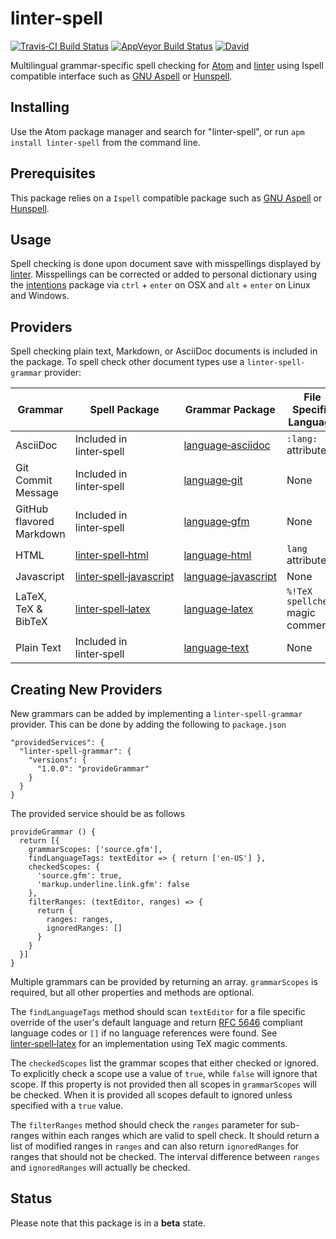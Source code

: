 # linter-spell

[![Travis&#x2011;CI Build Status](http://img.shields.io/travis/yitzchak/linter-spell/master.svg?label=Linux/OSX%20build)](http://travis-ci.org/yitzchak/linter-spell) [![AppVeyor Build Status](http://img.shields.io/appveyor/ci/yitzchak/linter-spell/master.svg?label=Windows%20build)](http://ci.appveyor.com/project/yitzchak/linter-spell) [![David](http://img.shields.io/david/yitzchak/linter-spell.svg)](http://david-dm.org/yitzchak/linter-spell)

Multilingual grammar-specific spell checking for [Atom](http://atom.io) and
[linter](http://atom.io/packages/linter) using Ispell compatible interface such
as [GNU Aspell](http://aspell.net/) or [Hunspell](http://hunspell.github.io/).

## Installing

Use the Atom package manager and search for "linter-spell", or run
`apm install linter-spell` from the command line.

## Prerequisites

This package relies on a `Ispell` compatible package such as
[GNU Aspell](http://aspell.net/) or [Hunspell](http://hunspell.github.io/).

## Usage

Spell checking is done upon document save with misspellings displayed by
[linter](http://atom.io/packages/linter). Misspellings can be
corrected or added to personal dictionary using the
[intentions](http://atom.io/packages/intentions) package via
`ctrl` + `enter` on OSX and `alt` + `enter` on Linux and Windows.

## Providers

Spell checking plain text, Markdown, or AsciiDoc documents is included in the
package. To spell check other document types use a `linter-spell-grammar`
provider:

| Grammar                  | Spell Package                                                                            | Grammar Package                                                           | File Specific Language              |
|--------------------------|------------------------------------------------------------------------------------------|---------------------------------------------------------------------------|-------------------------------------|
| AsciiDoc                 | Included in linter&#x2011;spell                                                          | [language&#x2011;asciidoc](http://atom.io/packages/language-asciidoc)     | `:lang:` attribute                  |
| Git Commit Message       | Included in linter&#x2011;spell                                                          | [language&#x2011;git](http://atom.io/packages/language-git)               | None                                |
| GitHub flavored Markdown | Included in linter&#x2011;spell                                                          | [language&#x2011;gfm](http://atom.io/packages/language-gfm)               | None                                |
| HTML                     | [linter&#x2011;spell&#x2011;html](http://atom.io/packages/linter-spell-html)             | [language&#x2011;html](http://atom.io/packages/language-html)             | `lang` attribute                    |
| Javascript               | [linter&#x2011;spell&#x2011;javascript](http://atom.io/packages/linter-spell-javascript) | [language&#x2011;javascript](http://atom.io/packages/language-javascript) | None                                |
| LaTeX, TeX & BibTeX      | [linter&#x2011;spell&#x2011;latex](http://atom.io/packages/linter-spell-latex)           | [language&#x2011;latex](http://atom.io/packages/language-latex)           | `%!TeX spellcheck` magic comment    |
| Plain Text               | Included in linter&#x2011;spell                                                          | [language&#x2011;text](http://atom.io/packages/language-text)             | None                                |

## Creating New Providers

New grammars can be added by implementing a `linter-spell-grammar` provider.
This can be done by adding the following to `package.json`

    "providedServices": {
      "linter-spell-grammar": {
        "versions": {
          "1.0.0": "provideGrammar"
        }
      }
    }

The provided service should be as follows

    provideGrammar () {
      return [{
        grammarScopes: ['source.gfm'],
        findLanguageTags: textEditor => { return ['en-US'] },
        checkedScopes: {
          'source.gfm': true,
          'markup.underline.link.gfm': false
        },
        filterRanges: (textEditor, ranges) => {
          return {
            ranges: ranges,
            ignoredRanges: []
          }
        }
      }]
    }

Multiple grammars can be provided by returning an array. `grammarScopes` is
required, but all other properties and methods are optional.

The `findLanguageTags` method should scan `textEditor` for a
file specific override of the user's default language and return [RFC 5646](http://www.rfc-editor.org/rfc/rfc5646.txt)
compliant language codes or `[]` if
no language references were found. See
[linter&#x2011;spell&#x2011;latex](http://atom.io/packages/linter-spell-latex)
for an implementation using TeX magic comments.

The `checkedScopes` list the grammar scopes that either checked or ignored.
To explicitly check a scope use a value of `true`, while `false` will ignore
that scope. If this property is not provided then all scopes in `grammarScopes`
will be checked. When it is provided all scopes default to ignored unless
specified with a `true` value.

The `filterRanges` method should check the `ranges` parameter for sub-ranges
within each ranges which are valid to spell check. It should return a list
of modified ranges in `ranges` and can also return `ignoredRanges` for
ranges that should not be checked. The interval difference between `ranges`
and `ignoredRanges` will actually be checked.

## Status

Please note that this package is in a **beta** state.
